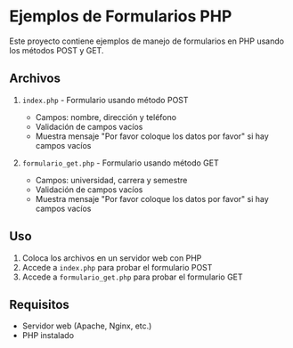 # Ejemplos de Formularios PHP

Este proyecto contiene ejemplos de manejo de formularios en PHP usando los métodos POST y GET.

## Archivos

1. `index.php` - Formulario usando método POST
   - Campos: nombre, dirección y teléfono
   - Validación de campos vacíos
   - Muestra mensaje "Por favor coloque los datos por favor" si hay campos vacíos

2. `formulario_get.php` - Formulario usando método GET
   - Campos: universidad, carrera y semestre
   - Validación de campos vacíos
   - Muestra mensaje "Por favor coloque los datos por favor" si hay campos vacíos

## Uso

1. Coloca los archivos en un servidor web con PHP
2. Accede a `index.php` para probar el formulario POST
3. Accede a `formulario_get.php` para probar el formulario GET

## Requisitos

- Servidor web (Apache, Nginx, etc.)
- PHP instalado 